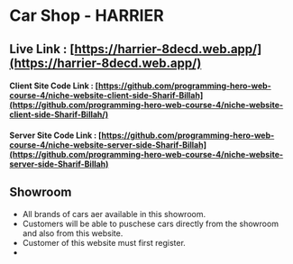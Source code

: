 # Car Shop - HARRIER

## Live Link : [https://harrier-8decd.web.app/](https://harrier-8decd.web.app/)

#### Client Site Code Link : [https://github.com/programming-hero-web-course-4/niche-website-client-side-Sharif-Billah](https://github.com/programming-hero-web-course-4/niche-website-client-side-Sharif-Billah/)

#### Server Site Code Link : [https://github.com/programming-hero-web-course-4/niche-website-server-side-Sharif-Billah](https://github.com/programming-hero-web-course-4/niche-website-server-side-Sharif-Billah)

## Showroom

- All brands of cars aer available in this showroom.
- Customers will be able to puschese cars directly from the showroom and also from this website.
- Customer of this website must first register.
-